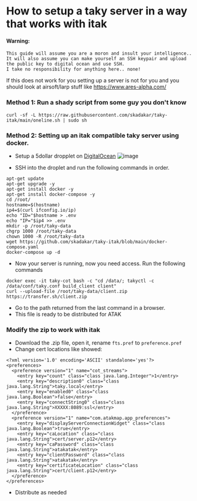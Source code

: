 # How to setup a taky server in a way that works with itak

#### Warning: 
```
This guide will assume you are a moron and insult your intelligence.. 
It will also assume you can make yourself an SSH keypair and upload the public key to digital ocean and use SSH. 
I take no responsibility for anything here.. none!
```
If this does not work for you setting up a server is not for you and you should look at airsoft/larp stuff like https://www.ares-alpha.com/

### Method 1: Run a shady script from some guy you don't know
```curl -sf -L https://raw.githubusercontent.com/skadakar/taky-itak/main/oneline.sh | sudo sh```

### Method 2: Setting up an itak compatible taky server using docker.

* Setup a 5dollar dropplet on [DigitalOcean](https://digitalocean.com)
![image](https://user-images.githubusercontent.com/25975089/162523986-470dbc4b-65dc-44db-a32f-a07b39c645f8.png)

* SSH into the droplet and run the following commands in order.
```
apt-get update
apt-get upgrade -y
apt-get install docker -y
apt-get install docker-compose -y
cd /root/
hostname=$(hostname)
ip4=$(curl ifconfig.io/ip)
echo "ID="$hostname > .env
echo "IP="$ip4 >> .env
mkdir -p /root/taky-data
chgrp 1000 /root/taky-data
chown 1000 -R /root/taky-data
wget https://github.com/skadakar/taky-itak/blob/main/docker-compose.yaml
docker-compose up -d
```
* Now your server is running, now you need access. Run the following commands
```
docker exec -it taky-cot bash -c "cd /data/; takyctl -c /data/conf/taky.conf build_client client"
curl --upload-file /root/taky-data/client.zip https://transfer.sh/client.zip
```

* Go to the path returned from the last command in a browser.
* This file is ready to be distributed for ATAK

### Modify the zip to work with itak
* Download the .zip file, open it, rename `fts.pref` to `preference.pref`
* Change cert locations like showed:
```
<?xml version='1.0' encoding='ASCII' standalone='yes'?>
<preferences>
  <preference version="1" name="cot_streams">
    <entry key="count" class="class java.lang.Integer">1</entry>
    <entry key="description0" class="class java.lang.String">taky.local</entry>
    <entry key="enabled0" class="class java.lang.Boolean">false</entry>
    <entry key="connectString0" class="class java.lang.String">XXXXX:8089:ssl</entry>
  </preference>
  <preference version="1" name="com.atakmap.app_preferences">
    <entry key="displayServerConnectionWidget" class="class java.lang.Boolean">true</entry>
    <entry key="caLocation" class="class java.lang.String">cert/server.p12</entry>
    <entry key="caPassword" class="class java.lang.String">atakatak</entry>
    <entry key="clientPassword" class="class java.lang.String">atakatak</entry>
    <entry key="certificateLocation" class="class java.lang.String">cert/client.p12</entry>
  </preference>
</preferences>
```
* Distribute as needed
